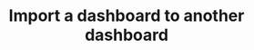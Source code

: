 ---
title: Import a dashboard to another dashboard
excerpt: ''
api:
  file: sentio-api.json
  operationId: ImportDashboard
deprecated: false
hidden: false
metadata:
  title: ''
  description: ''
  robots: index
next:
  description: ''
---